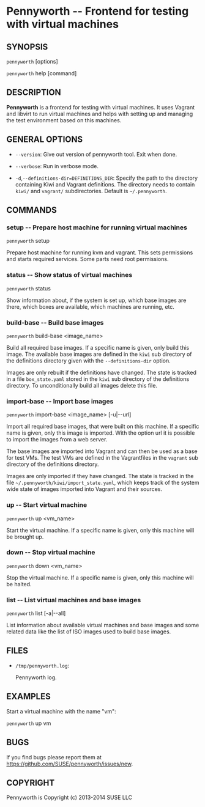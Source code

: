 # Pennyworth -- Frontend for testing with virtual machines

## SYNOPSIS

`pennyworth` [options]

`pennyworth` help [command]


## DESCRIPTION

**Pennyworth** is a frontend for testing with virtual machines. It uses Vagrant
and libvirt to run virtual machines and helps with setting up and managing the
test environment based on this machines.


## GENERAL OPTIONS

  * `--version`:
    Give out version of pennyworth tool. Exit when done.

  * `--verbose`:
    Run in verbose mode.

  * `-d`,`--definitions-dir=DEFINITIONS_DIR`:
    Specify the path to the directory containing Kiwi and Vagrant
    definitions. The directory needs to contain `kiwi/` and `vagrant/`
    subdirectories. Default is `~/.pennyworth`.


## COMMANDS

### setup -- Prepare host machine for running virtual machines

`pennyworth` setup

Prepare host machine for running kvm and vagrant. This sets permissions and
starts required services. Some parts need root permissions.


### status -- Show status of virtual machines

`pennyworth` status

Show information about, if the system is set up, which base images are there,
which boxes are available, which machines are running, etc.


### build-base -- Build base images

`pennyworth` build-base <image_name>

Build all required base images. If a specific name is given, only build this
image. The available base images are defined in the `kiwi` sub directory of the
definitions directory given with the `--definitions-dir` option.

Images are only rebuilt if the definitions have changed. The state is tracked in
a file `box_state.yaml` stored in the `kiwi` sub directory of the definitions
directory. To unconditionally build all images delete this file.


### import-base -- Import base images

`pennyworth` import-base <image_name> [-u|--url]

Import all required base images, that were built on this machine. If a specific
name is given, only this image is imported. With the option url it is possible
to import the images from a web server.

The base images are imported into Vagrant and can then be used as a base for
test VMs. The test VMs are defined in the Vagrantfiles in the `vagrant` sub
directory of the definitions directory.

Images are only imported if they have changed. The state is tracked in the file
`~/.pennyworth/kiwi/import_state.yaml`, which keeps track of the system wide
state of images imported into Vagrant and their sources.


### up -- Start virtual machine

`pennyworth` up <vm_name>

Start the virtual machine. If a specific name is given, only this machine will
be brought up.


### down -- Stop virtual machine

`pennyworth` down <vm_name>

Stop the virtual machine. If a specific name is given, only this machine will
be halted.


### list -- List virtual machines and base images

`pennyworth` list [-a|--all]

List information about available virtual machines and base images and some
related data like the list of ISO images used to build base images.


## FILES

  * `/tmp/pennyworth.log`:

    Pennyworth log.

## EXAMPLES

Start a virtual machine with the name "vm":

`pennyworth` up vm


## BUGS

If you find bugs please report them at
https://github.com/SUSE/pennyworth/issues/new.


## COPYRIGHT

Pennyworth is Copyright (c) 2013-2014 SUSE LLC
